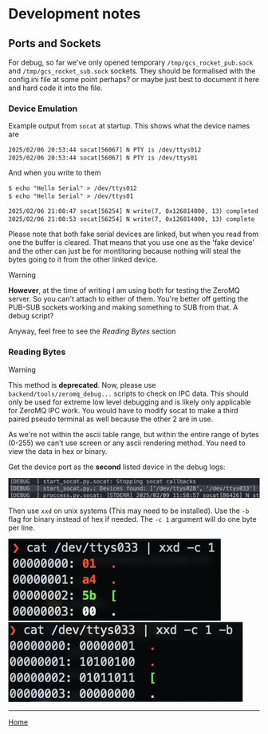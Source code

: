 
# Development notes

## Ports and Sockets

For debug, so far we've only opened temporary `/tmp/gcs_rocket_pub.sock` and `/tmp/gcs_rocket_sub.sock` sockets. They should be formalised with the config.ini file at some point perhaps? or maybe just best to document it here and hard code it into the file. 

### Device Emulation 

Example output from `socat` at startup. This shows what the device names are

```terminal
2025/02/06 20:53:44 socat[56067] N PTY is /dev/ttys012
2025/02/06 20:53:44 socat[56067] N PTY is /dev/ttys01
```

And when you write to them

```terminal
$ echo "Hello Serial" > /dev/ttys012
$ echo "Hello Serial" > /dev/ttys01
```
```terminal
2025/02/06 21:08:47 socat[56254] N write(7, 0x126814000, 13) completed
2025/02/06 21:08:53 socat[56254] N write(7, 0x126814000, 13) complete
```

Please note that both fake serial devices are linked, but when you read from one the buffer is cleared. That means that you use one as the 'fake device' and the other can just be for montitoring because nothing will steal the bytes going to it from the other linked device. 

> [!WARNING]
> **However**, at the time of writing I am using both for testing the ZeroMQ server. So you can't attach to either of them. You're better off getting the PUB-SUB sockets working and making something to SUB from that. A debug script?
>
> Anyway, feel free to see the *Reading Bytes* section

### Reading Bytes

> [!WARNING]
> This method is **deprecated**. Now, please use `backend/tools/zeromq_debug...` scripts to check on IPC data. 
> This should only be used for extreme low level debugging and is likely only applicable for ZeroMQ IPC work. You would have to modify socat to make a third paired pseudo terminal as well because the other 2 are in use.

As we're not within the ascii table range, but within the entire range of bytes (0-255) we can't use screen or any ascii rendering method. You need to view the data in hex or binary.

Get the device port as the **second** listed device in the debug logs:

![socat device parsing output](./assets/socatDeviceParse.png)

Then use `xxd` on unix systems (This may need to be installed). Use the `-b` flag for binary instead of hex if needed. The `-c 1` argument will do one byte per line. 

![xxdOutput1](./assets/xxdOutput1.png)
![xxdOutput1binary](./assets/xxdOutput1binary.png)

---

[Home](../README.md)